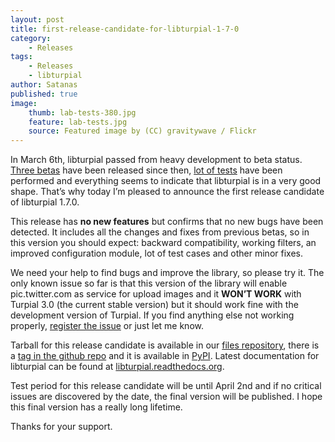```yaml
---
layout: post
title: first-release-candidate-for-libturpial-1-7-0
category:
    - Releases
tags:
    - Releases
    - libturpial
author: Satanas
published: true
image:
    thumb: lab-tests-380.jpg
    feature: lab-tests.jpg
    source: Featured image by (CC) gravitywave / Flickr
---
```


In March 6th, libturpial passed from heavy development to beta status. [Three betas](/2014/03/new-beta-release-for-libturpial-1-7-0-b3/) have been released since then, [lot of tests](http://turpial.org.ve/2014/03/first-beta-for-libturpial-1-7-0/) have been performed and everything seems to indicate that libturpial is in a very good shape. That’s why today I’m pleased to announce the first release candidate of libturpial 1.7.0.

This release has **no new features** but confirms that no new bugs have been detected. It includes all the changes and fixes from previous betas, so in this version you should expect: backward compatibility, working filters, an improved configuration module, lot of test cases and other minor fixes.

We need your help to find bugs and improve the library, so please try it. The only known issue so far is that this version of the library will enable pic.twitter.com as service for upload images and it **WON’T WORK** with Turpial 3.0 (the current stable version) but it should work fine with the development version of Turpial. If you find anything else not working properly, [register the issue](https://github.com/satanas/libturpial/issues) or just let me know.

Tarball for this release candidate is available in our [files repository](https://github.com/satanas/libturpial/releases), there is a [tag in the github repo](https://github.com/satanas/libturpial/tree/1.7.0-rc1) and it is available in [PyPI](https://pypi.python.org/pypi/libturpial/1.7.0-rc1). Latest documentation for libturpial can be found at [libturpial.readthedocs.org](http://libturpial.readthedocs.org/en/latest/).

Test period for this release candidate will be until April 2nd and if no critical issues are discovered by the date, the final version will be published. I hope this final version has a really long lifetime.

Thanks for your support.